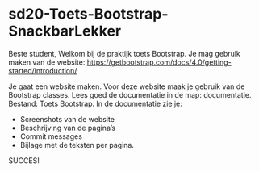 # sd20-Toets-Bootstrap-SnackbarLekker

Beste student, 
Welkom bij de praktijk toets Bootstrap. 
Je mag gebruik maken van de website: https://getbootstrap.com/docs/4.0/getting-started/introduction/

Je gaat een website maken. Voor deze website maak je gebruik van de Bootstrap classes. 
Lees goed de documentatie in de map: documentatie. Bestand: Toets Bootstrap.
In de documentatie zie je: 
-	Screenshots van de website
-	Beschrijving van de pagina’s
-	Commit messages 
-	Bijlage met de teksten per pagina. 

SUCCES! 
